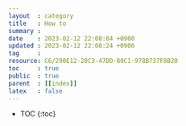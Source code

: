 ```yaml
---
layout  : category
title   : How to
summary : 
date    : 2023-02-12 22:08:04 +0900
updated : 2023-02-12 22:08:24 +0900
tag     : 
resource: C6/290E12-20C3-47DD-80C1-978B737F8B20
toc     : true
public  : true
parent  : [[index]]
latex   : false
---
```

* TOC
{:toc}

# 

